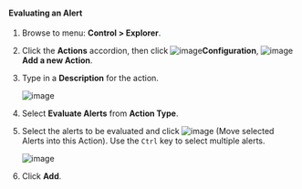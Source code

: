 #### Evaluating an Alert

1. Browse to menu: **Control > Explorer**.

2. Click the **Actions** accordion, then click
    ![image](../images/1847.png)**Configuration**,
    ![image](../images/1862.png)**Add a new Action**.

3. Type in a **Description** for the action.

    ![image](../images/1911.png)

4. Select **Evaluate Alerts** from **Action Type**.

5. Select the alerts to be evaluated and click
    ![image](../images/1876.png) (Move selected Alerts into this Action).
    Use the `Ctrl` key to select multiple alerts.

    ![image](../images/1912.png)

6. Click **Add**.
